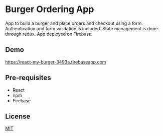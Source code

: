 # Burger Ordering App

App to build a burger and place orders and checkout using a form. Authentication and form validation is included.
State management is done through redux. App deployed on Firebase.

## Demo
https://react-my-burger-3493a.firebaseapp.com

## Pre-requisites

* React
* npm
* Firebase

## License
[MIT](https://choosealicense.com/licenses/mit/)
